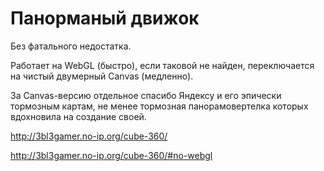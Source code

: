 # Панорманый движок
Без фатального недостатка.

Работает на WebGL (быстро), если таковой не найден, переключается на чистый двумерный Canvas (медленно).

За Canvas-версию отдельное спасибо Яндексу и его эпически тормозным картам, не менее тормозная панорамовертелка которых вдохновила на создание своей.

http://3bl3gamer.no-ip.org/cube-360/

http://3bl3gamer.no-ip.org/cube-360/#no-webgl
